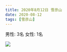 ```yaml
---
title: 2020年8月12日 雪彦山
date: 2020-08-12
tags: [雪彦山]
---
```


男性: 3名
女性: 1名

![](/2020/08/12/20200812/1.jpg)
